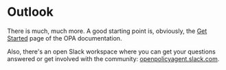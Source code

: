 # Outlook

There is much, much more. A good starting point is, obviously, the [Get Started](https://www.openpolicyagent.org/docs/get-started.html) page of the OPA documentation.

Also, there's an open Slack workspace where you can get your questions answered or get involved with the community:
[openpolicyagent.slack.com](https://openpolicyagent.slack.com/).